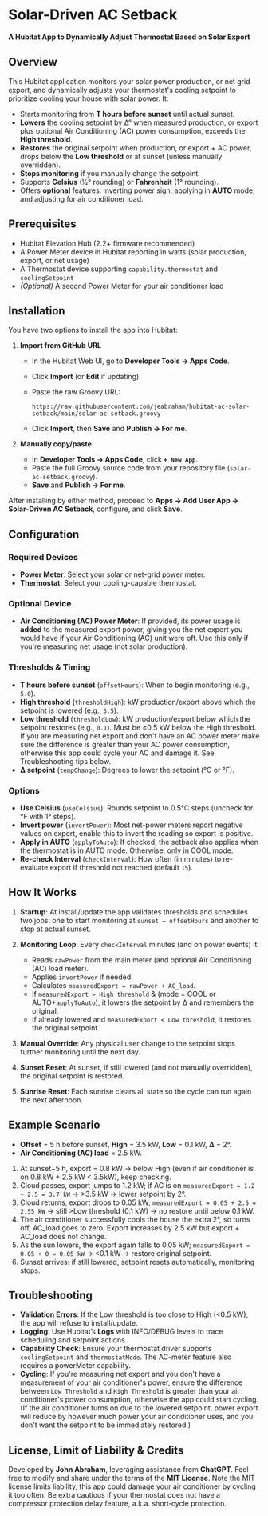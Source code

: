 # Solar-Driven AC Setback

**A Hubitat App to Dynamically Adjust Thermostat Based on Solar Export**

## Overview

This Hubitat application monitors your solar power production, or net grid export, and dynamically adjusts your thermostat's
cooling setpoint to prioritize cooling your house with solar power. It:

* Starts monitoring from **T hours before sunset** until actual sunset.
* **Lowers** the cooling setpoint by Δ° when measured production, or export plus optional Air Conditioning (AC) power consumption, exceeds the **High threshold**.
* **Restores** the original setpoint when production, or export + AC power, drops below the **Low threshold** or at sunset (unless manually overridden).
* **Stops monitoring** if you manually change the setpoint.
* Supports **Celsius** (½° rounding) or **Fahrenheit** (1° rounding).
* Offers **optional** features: inverting power sign, applying in **AUTO** mode, and adjusting for air conditioner load.

## Prerequisites

* Hubitat Elevation Hub (2.2+ firmware recommended)
* A Power Meter device in Hubitat reporting in watts (solar production, export, or net usage)
* A Thermostat device supporting `capability.thermostat` and `coolingSetpoint`
* *(Optional)* A second Power Meter for your air conditioner load

## Installation

You have two options to install the app into Hubitat:

1. **Import from GitHub URL**

   * In the Hubitat Web UI, go to **Developer Tools → Apps Code**.
   * Click **Import** (or **Edit** if updating).
   * Paste the raw Groovy URL:

     ```
     https://raw.githubusercontent.com/jeabraham/hubitat-ac-solar-setback/main/solar-ac-setback.groovy
     ```
   * Click **Import**, then **Save** and **Publish → For me**.

2. **Manually copy/paste**

   * In **Developer Tools → Apps Code**, click **`+ New App`**.
   * Paste the full Groovy source code from your repository file (`solar-ac-setback.groovy`).
   * **Save** and **Publish → For me**.

After installing by either method, proceed to **Apps → Add User App → Solar-Driven AC Setback**, configure, and click **Save**.

## Configuration

### Required Devices

* **Power Meter**: Select your solar or net-grid power meter.
* **Thermostat**: Select your cooling-capable thermostat.

### Optional Device

* **Air Conditioning (AC) Power Meter**: If provided, its power usage is **added** to the measured export power, giving you the net export you would have if your Air Conditioning (AC) unit were off. Use this only if you're measuring net usage (not solar production).

### Thresholds & Timing

* **T hours before sunset** (`offsetHours`): When to begin monitoring (e.g., `5.0`).
* **High threshold** (`thresholdHigh`): kW production/export above which the setpoint is lowered (e.g., `3.5`).
* **Low threshold** (`thresholdLow`): kW production/export below which the setpoint restores (e.g., `0.1`). Must be ≥0.5 kW below the High threshold. If you are measuring net export and don't have an AC power meter make sure the difference is greater than your AC power consumption, otherwise this app could cycle your AC and damage it. See Troubleshooting tips below.
* **Δ setpoint** (`tempChange`): Degrees to lower the setpoint (°C or °F).

### Options

* **Use Celsius** (`useCelsius`): Rounds setpoint to 0.5°C steps (uncheck for °F with 1° steps).
* **Invert power** (`invertPower`): Most net-power meters report negative values on export, enable this to invert the reading so export is positive.
* **Apply in AUTO** (`applyToAuto`): If checked, the setback also applies when the thermostat is in AUTO mode. Otherwise, only in COOL mode.
* **Re-check Interval** (`checkInterval`): How often (in minutes) to re-evaluate export if threshold not reached (default `15`).

## How It Works

1. **Startup**: At install/update the app validates thresholds and schedules two jobs: one to start monitoring at `sunset − offsetHours` and another to stop at actual sunset.
2. **Monitoring Loop**: Every `checkInterval` minutes (and on power events) it:

   * Reads `rawPower` from the main meter (and optional Air Conditioning (AC) load meter).
   * Applies `invertPower` if needed.
   * Calculates `measuredExport = rawPower + AC_load`.
   * If `measuredExport > High threshold` & (mode = COOL or AUTO+`applyToAuto`), it lowers the setpoint by Δ and remembers the original.
   * If already lowered and `measuredExport < Low threshold`, it restores the original setpoint.
3. **Manual Override**: Any physical user change to the setpoint stops further monitoring until the next day.
4. **Sunset Reset**: At sunset, if still lowered (and not manually overridden), the original setpoint is restored.
5. **Sunrise Reset**: Each sunrise clears all state so the cycle can run again the next afternoon.

## Example Scenario

* **Offset** = 5 h before sunset, **High** = 3.5 kW, **Low** = 0.1 kW, **Δ** = 2°.
* **Air Conditioning (AC) load** = 2.5 kW.

1. At sunset−5 h, export = 0.8 kW → below High (even if air conditioner is on 0.8 kW + 2.5 kW < 3.5kW), keep checking.
2. Cloud passes, export jumps to 1.2 kW; if AC is on `measuredExport = 1.2 + 2.5 = 3.7 kW` → >3.5 kW → lower setpoint by 2°.
3. Cloud returns, export drops to 0.05 kW; `measuredExport = 0.05 + 2.5 = 2.55 kW` → still >Low threshold (0.1 kW) → no restore until below 0.1 kW.
4. The air conditioner successfully cools the house the extra 2°, so turns off, AC_load goes to zero. Export increases by 2.5 kW but export + AC_load does not change.
5. As the sun lowers, the export again falls to 0.05 kW; `measuredExport = 0.05 + 0 = 0.05 kW` → <0.1 kW → restore original setpoint.
5. Sunset arrives: if still lowered, setpoint resets automatically, monitoring stops.

## Troubleshooting

* **Validation Errors**: If the Low threshold is too close to High (<0.5 kW), the app will refuse to install/update.
* **Logging**: Use Hubitat’s **Logs** with INFO/DEBUG levels to trace scheduling and setpoint actions.
* **Capability Check**: Ensure your thermostat driver supports `coolingSetpoint` and `thermostatMode`. The AC-meter feature also requires a powerMeter capability.
* **Cycling**: If you're measuring net export and you don't have a measurement of your air conditioner's power, ensure the difference between `Low Threshold` and `High Threshold` is greater than your air conditioner's power consumption, otherwise the app could start cycling. (If the air conditioner turns on due to the lowered setpoint, power export will reduce by however much power your air conditioner uses, and you don't want the setpoint to be immediately restored.)

## License, Limit of Liability & Credits

Developed by **John Abraham**, leveraging assistance
from **ChatGPT**. Feel free to modify and share under the terms of the **MIT License**.
Note the MIT license limits liability, this app could damage your air conditioner
by cycling it too often.  Be extra cautious if your thermostat does not have a compressor protection delay feature, a.k.a. short‐cycle protection.